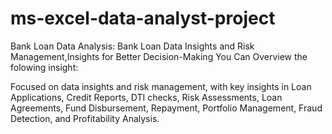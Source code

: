 # ms-excel-data-analyst-project
Bank Loan Data Analysis: Bank Loan Data Insights and Risk Management,Insights for Better Decision-Making
You Can Overview the folowing insight:

Focused on data insights and risk management, with key insights in Loan Applications, Credit Reports, DTI checks, Risk Assessments,
Loan Agreements, Fund Disbursement, Repayment, Portfolio Management, Fraud Detection, and Profitability Analysis.
